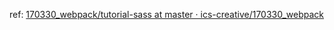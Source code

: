 ref: [170330_webpack/tutorial-sass at master · ics-creative/170330_webpack](https://github.com/ics-creative/170330_webpack/tree/master/tutorial-sass)
